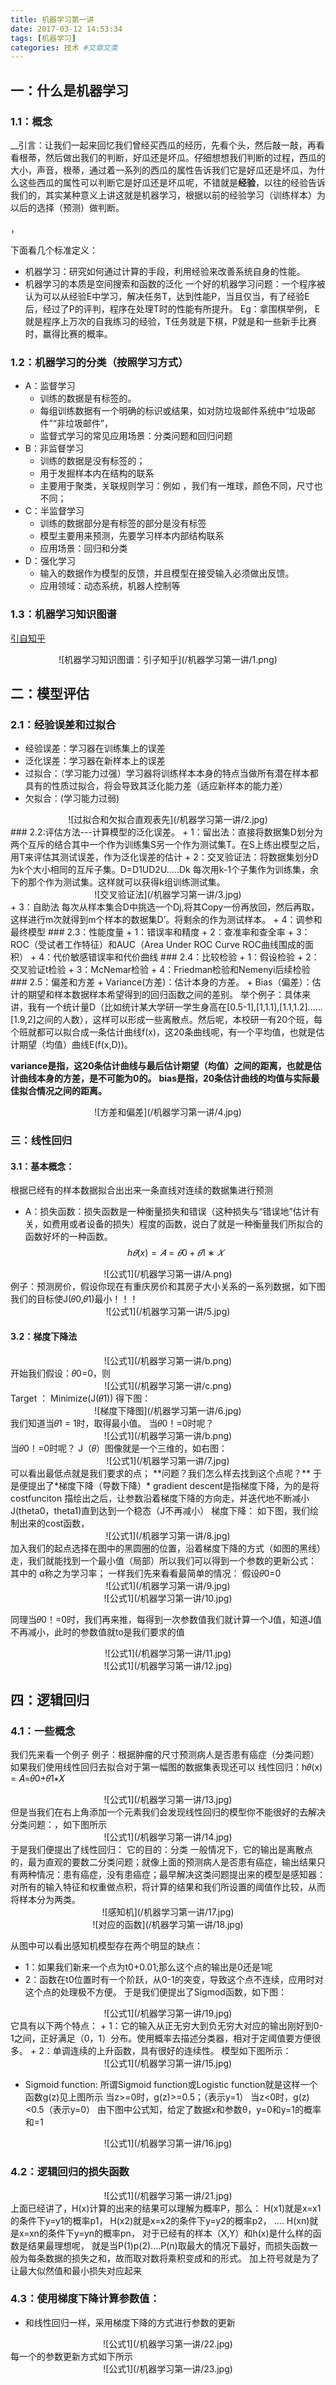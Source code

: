 ```yaml
---
title: 机器学习第一讲
date: 2017-03-12 14:53:34
tags: [机器学习]
categories: 技术 #文章文类
---
```

<script type="text/javascript" src="http://cdn.mathjax.org/mathjax/latest/MathJax.js?config=default"></script>
## 一：什么是机器学习
### 1.1：概念
__引言：让我们一起来回忆我们曾经买西瓜的经历，先看个头，然后敲一敲，再看看根蒂，然后做出我们的判断，好瓜还是坏瓜。仔细想想我们判断的过程，西瓜的大小，声音，根蒂，通过着一系列的西瓜的属性告诉我们它是好瓜还是坏瓜，为什么这些西瓜的属性可以判断它是好瓜还是坏瓜呢，不错就是**经验**，以往的经验告诉我们的，其实某种意义上讲这就是机器学习，根据以前的经验学习（训练样本）为以后的选择（预测）做判断。
<!-- more -->，
下面看几个标准定义：
+ 机器学习：研究如何通过计算的手段，利用经验来改善系统自身的性能。
+ 机器学习的本质是空间搜索和函数的泛化
一个好的机器学习问题：一个程序被认为可以从经验E中学习，解决任务T，达到性能P，当且仅当，有了经验E后，经过了P的评判，程序在处理T时的性能有所提升。
Eg：拿围棋举例，
E就是程序上万次的自我练习的经验，T任务就是下棋，P就是和一些新手比赛时，赢得比赛的概率。
### 1.2：机器学习的分类（按照学习方式）
- A：监督学习
	+ 训练的数据是有标签的。
	+ 每组训练数据有一个明确的标识或结果，如对防垃圾邮件系统中“垃圾邮件”“非垃圾邮件”，
	+ 监督式学习的常见应用场景：分类问题和回归问题
- B：非监督学习
	+ 训练的数据是没有标签的；
	+ 用于发掘样本内在结构的联系
	+ 主要用于聚类，关联规则学习：例如 ，我们有一堆球，颜色不同，尺寸也不同；
- C：半监督学习
	+ 训练的数据部分是有标签的部分是没有标签
	+ 模型主要用来预测，先要学习样本内部结构联系
	+ 应用场景：回归和分类
- D：强化学习
	+ 输入的数据作为模型的反馈，并且模型在接受输入必须做出反馈。
	+ 应用领域：动态系统，机器人控制等

### 1.3：机器学习知识图谱
[引自知乎](https://zhuanlan.zhihu.com/p/25075477)
<center>![机器学习知识图谱：引子知乎](/机器学习第一讲/1.png)</center>

## 二：模型评估
### 2.1：经验误差和过拟合
+ 经验误差：学习器在训练集上的误差
+ 泛化误差：学习器在新样本上的误差
+ 过拟合：（学习能力过强）学习器将训练样本本身的特点当做所有潜在样本都具有的性质过拟合，将会导致其泛化能力差（适应新样本的能力差） 
+ 欠拟合：(学习能力过弱)
<center>![过拟合和欠拟合直观表先](/机器学习第一讲/2.jpg)</center>
### 2.2:评估方法---计算模型的泛化误差。
+ 1：留出法：直接将数据集D划分为两个互斥的结合其中一个作为训练集S另一个作为测试集T。在S上练出模型之后，用T来评估其测试误差，作为泛化误差的估计	
+ 2：交叉验证法：将数据集划分D为k个大小相同的互斥子集。D=D1UD2U…..Dk  每次用k-1个子集作为训练集，余下的那个作为测试集。这样就可以获得k组训练测试集。
<center>![交叉验证法](/机器学习第一讲/3.jpg)</center>
+ 3：自助法
每次从样本集合D中挑选一个Dj,将其Copy一份再放回，然后再取，这样进行m次就得到m个样本的数据集D’。将剩余的作为测试样本。
+ 4：调参和最终模型
### 2.3：性能度量
+ 1：错误率和精度
+ 2：查准率和查全率
+ 3：ROC（受试者工作特征）和AUC（Area Under ROC Curve ROC曲线围成的面积）
+ 4：代价敏感错误率和代价曲线
### 2.4：比较检验
+ 1：假设检验
+ 2：交叉验证t检验
+ 3：McNemar检验
+ 4：Friedman检验和Nemenyi后续检验
### 2.5：偏差和方差
+ Variance(方差)：估计本身的方差。
+ Bias（偏差）：估计的期望和样本数据样本希望得到的回归函数之间的差别。
举个例子：具体来讲，我有一个统计量D（比如统计某大学研一学生身高在[0.5-1],[1,1.1],[1.1,1.2]……[1.9,2]之间的人数），这样可以形成一些离散点。然后呢，本校研一有20个班，每个班就都可以拟合成一条估计曲线f(x)，这20条曲线呢，有一个平均值，也就是估计期望（均值）曲线E(f(x,D))。

**variance是指，这20条估计曲线与最后估计期望（均值）之间的距离，也就是估计曲线本身的方差，是不可能为0的。**
**bias是指，20条估计曲线的均值与实际最佳拟合情况之间的距离。**
<center>![方差和偏差](/机器学习第一讲/4.jpg)</center>

### 三：线性回归
#### 3.1：基本概念：
根据已经有的样本数据拟合出出来一条直线对连续的数据集进行预测
+ A：损失函数：损失函数是一种衡量损失和错误（这种损失与“错误地”估计有关，如费用或者设备的损失）程度的函数，说白了就是一种衡量我们所拟合的函数好坏的一种函数。
$$ h𝜃(x) = 𝐴=𝜃0+𝜃1∗𝑋 $$     
<center>![公式1](/机器学习第一讲/A.png)</center>
例子：预测房价，假设你现在有重庆房价和其房子大小关系的一系列数据，如下图
我们的目标使J(𝜃0,𝜃1)最小！！！
<center>![公式1](/机器学习第一讲/5.jpg)</center>

#### 3.2：梯度下降法
<center>![公式1](/机器学习第一讲/b.png)</center>
开始我们假设：𝜃0=0，则
<center>![公式1](/机器学习第一讲/c.png)</center>
Target  ： Minimize(J(𝜃1)) 得下图：
<center>![梯度下降图](/机器学习第一讲/6.jpg)</center>
我们知道当𝜃1 = 1时，取得最小值。
当𝜃0！=0时呢？
<center>![公式1](/机器学习第一讲/b.png)</center>
当𝜃0！=0时呢？ J（𝜃）图像就是一个三维的，如右图：
<center>![公式1](/机器学习第一讲/7.jpg)</center>
可以看出最低点就是我们要求的点；
**问题？我们怎么样去找到这个点呢？**
于是便提出了*梯度下降（导数下降）*
gradient descent是指梯度下降，为的是将costfunciton 描绘出之后，让参数沿着梯度下降的方向走，并迭代地不断减小J(theta0，theta1)直到达到一个稳态（J不再减小）
梯度下降：
如下图，我们绘制出来的cost函数，
<center>![公式1](/机器学习第一讲/8.jpg)</center>
加入我们的起点选择在图中的黑圆圈的位置，沿着梯度下降的方式（如图的黑线）走，我们就能找到一个最小值（局部）所以我们可以得到一个参数的更新公式：
其中的 ɑ称之为学习率；
一样我们先来看看最简单的情况：
假设𝜃0=0
<center>![公式1](/机器学习第一讲/9.jpg)</center>
<center>![公式1](/机器学习第一讲/10.jpg)</center>

同理当𝜃0！=0时，我们再来推，每得到一次参数值我们就计算一个J值，知道J值不再减小，此时的参数值就to是我们要求的值
<center>![公式1](/机器学习第一讲/11.jpg)</center>
<center>![公式1](/机器学习第一讲/12.jpg)</center>

## 四：逻辑回归
### 4.1：一些概念
我们先来看一个例子
例子：根据肿瘤的尺寸预测病人是否患有癌症（分类问题）
如果我们使用线性回归去拟合对于第一幅图的数据集表现还可以
线性回归：h𝜃(x) = 𝐴=𝜃0+𝜃1∗𝑋
<center>![公式1](/机器学习第一讲/13.jpg)</center>
但是当我们在右上角添加一个元素我们会发现线性回归的模型你不能很好的去解决分类问题：，如下图所示
<center>![公式1](/机器学习第一讲/14.jpg)</center>
于是我们便提出了线性回归：
它的目的：分类
一般情况下，它的输出是离散点的，最为直观的要数二分类问题；就像上面的预测病人是否患有癌症，输出结果只有两种情况：患有癌症，没有患癌症；最早解决这类问题提出来的模型是感知器：对所有的输入特征和权重做点积，将计算的结果和我们所设置的阈值作比较，从而将样本分为两类。
<center>![感知机](/机器学习第一讲/17.jpg)</center>
<center>![对应的函数](/机器学习第一讲/18.jpg)</center>

从图中可以看出感知机模型存在两个明显的缺点：
+ 1：如果我们新来一个点为t0+0.01;那么这个点的输出是0还是1呢
+ 2：函数在t0位置时有一个阶跃，从0-1的突变，导致这个点不连续，应用时对这个点的处理极不方便。
于是我们便提出了Sigmod函数，如下图：
<center>![公式1](/机器学习第一讲/19.jpg)</center>
它具有以下两个特点：
+ 1：它的输入从正无穷大到负无穷大对应的输出刚好到0-1之间，正好满足（0，1）分布。使用概率去描述分类器，相对于定阈值要方便很多。
+ 2：单调连续的上升函数，具有很好的连续性。 
模型如下图所示：
<center>![公式1](/机器学习第一讲/15.jpg)</center>

+ Sigmoid function:
所谓Sigmoid function或Logistic function就是这样一个函数g(z)见上图所示
当z>=0时，g(z)>=0.5；（表示y=1）
当z<0时，g(z)<0.5（表示y=0）
由下图中公式知，给定了数据x和参数θ，y=0和y=1的概率和=1
<center>![公式1](/机器学习第一讲/16.jpg)</center>

### 4.2：逻辑回归的损失函数
<center>![公式1](/机器学习第一讲/21.jpg)</center>
上面已经讲了，H(x)计算的出来的结果可以理解为概率P，那么：
H(x1)就是x=x1的条件下y=y1的概率p1，
H(x2)就是x=x2的条件下y=y2的概率p2， 
....
H(xn)就是x=xn的条件下y=yn的概率pn，
对于已经有的样本（X,Y）和h(x)是什么样的函数是结果最理想呢，
就是当P(1)p(2)....P(n)取最大的情况下最好，而损失函数一般为每条数据的损失之和，故而取对数将乘积变成和的形式。
加上符号就是为了让最大似然值和最小损失对应起来

### 4.3：使用梯度下降计算参数值：
+ 和线性回归一样，采用梯度下降的方式进行参数的更新
<center>![公式1](/机器学习第一讲/22.jpg)</center>
 每一个的参数更新方式如下所示
<center>![公式1](/机器学习第一讲/23.jpg)</center> 



